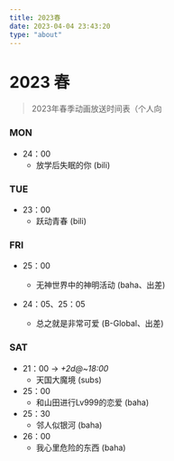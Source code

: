 ```yaml
---
title: 2023春
date: 2023-04-04 23:43:20
type: "about"
---
```


# 2023 春

> 2023年春季动画放送时间表（个人向

### MON

- 24：00
  - 放学后失眠的你 (bili)

### TUE

- 23：00
  - 跃动青春 (bili)

### FRI

- 25：00 
  - 无神世界中的神明活动 (baha、出差)

- 24：05、25：05
  - 总之就是非常可爱 (B-Global、出差)

### SAT

- 21：00 -> *+2d@~18:00*
  - 天国大魔境 (subs)
- 25：00
  - 和山田进行Lv999的恋爱 (baha)
- 25：30
  - 邻人似银河 (baha)
- 26：00
  - 我心里危险的东西 (baha)
